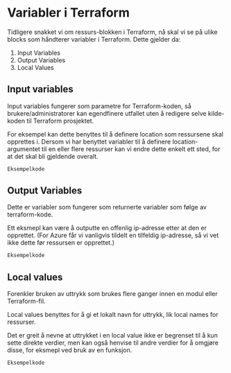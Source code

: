 ﻿# Variabler i Terraform

Tidligere snakket vi om ressurs-blokken i Terraform, nå skal vi se på ulike blocks som håndterer variabler i Terraform. Dette gjelder da:

1. Input Variables
2. Output Variables
3. Local Values

## Input variables

Input variables fungerer som parametre for Terraform-koden, så brukere/administratorer kan egendfinere utfallet uten å redigere selve kilde-koden til Terraform prosjektet.

For eksempel kan dette benyttes til å definere location som ressursene skal opprettes i. Dersom vi har benyttet variabler til å definere location-argumentet til en eller flere ressurser kan vi endre dette enkelt ett sted, for at det skal bli gjeldende overalt.

```Terraform
Eksempelkode
```

## Output Variables

Dette er variabler som fungerer som returnerte variabler som følge av terraform-kode.

Ett eksmepl kan være å outputte en offenlig ip-adresse etter at den er opprettet. (For Azure får vi vanligvis tildelt en tilfeldig ip-adresse, så vi vet ikke dette før ressursen er opprettet.)

```Terraform
Eksempelkode
```

## Local values

Forenkler bruken av uttrykk som brukes flere ganger innen en modul eller Terraform-fil.

Local values benyttes for å gi et lokalt navn for uttrykk, lik local names for ressurser. 

Det er greit å nevne at uttrykket i en local value ikke er begrenset til å kun sette direkte verdier, men kan også henvise til andre verdier for å omgjøre disse, for eksmepl ved bruk av en funksjon.

```Terraform
Eksempelkode
```

